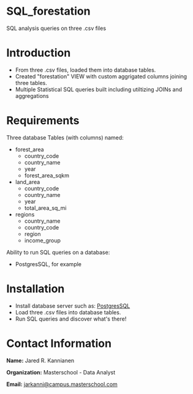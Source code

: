 # SQL_forestation
SQL analysis queries on three .csv files

# Introduction
- From three .csv files, loaded them into database tables.
- Created "forestation" VIEW with custom aggrigated columns joining three tables.
- Multiple Statistical SQL queries built including utiltizing JOINs and aggregations


# Requirements
Three database Tables (with columns) named:
- forest_area
    - country_code
    - country_name
    - year
    - forest_area_sqkm
- land_area
    - country_code
    - country_name
    - year
    - total_area_sq_mi
- regions
    - country_name
    - country_code
    - region
    - income_group

Ability to run SQL queries on a database:
  - PostgresSQL, for example


# Installation
- Install database server such as: <a href="https://www.postgresql.org/download/">PostgresSQL</a>
- Load three .csv files into database tables.
- Run SQL queries and discover what's there!


# Contact Information
**Name:** Jared R. Kannianen

**Organization:** Masterschool - Data Analyst

**Email:** jarkanni@campus.masterschool.com
